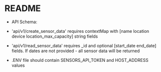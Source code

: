 # README
 

* API Schema:

* 'api/v1/create_sensor_data' requires contextMap with [name location device location_max_capacity] string fields
* 'api/v1/read_sensor_data' requires _id and optional [start_date end_date] fields. If dates are not provided - all sensor data will be returned
* .ENV file should contain SENSORS_API_TOKEN and HOST_ADDRESS values
